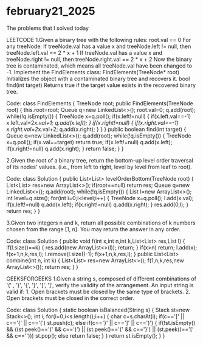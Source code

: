 # february21_2025
The problems that I solved today

LEETCODE
1.Given a binary tree with the following rules: root.val == 0 For any treeNode: If treeNode.val has a value x and treeNode.left != null, then treeNode.left.val == 2 * x + 1 If treeNode.val has a value x and treeNode.right != null, then treeNode.right.val == 2 * x + 2 Now the binary tree is contaminated, which means all treeNode.val have been changed to -1. Implement the FindElements class: FindElements(TreeNode* root) Initializes the object with a contaminated binary tree and recovers it. bool find(int target) Returns true if the target value exists in the recovered binary tree.

Code:
class FindElements {
    TreeNode root;
    public FindElements(TreeNode root) {
        this.root=root;
        Queue<TreeNode> q=new LinkedList<>();
        root.val=0;
        q.add(root);
        while(!q.isEmpty())
        {
            TreeNode x=q.poll();
            if(x.left!=null)
            {
                if(x.left.val==-1)
                    x.left.val=2*x.val+1;
                q.add(x.left);
            }
            if(x.right!=null)
            {
                if(x.right.val==-1)
                    x.right.val=2*x.val+2;
                q.add(x.right);
            }
        }
    }
    public boolean find(int target) {
        Queue<TreeNode> q=new LinkedList<>();
        q.add(root);
        while(!q.isEmpty())
        {
            TreeNode x=q.poll();
            if(x.val==target)
                return true;
            if(x.left!=null)
                q.add(x.left);
            if(x.right!=null)
                q.add(x.right);
        }
        return false;
    }
}

2.Given the root of a binary tree, return the bottom-up level order traversal of its nodes' values. (i.e., from left to right, level by level from leaf to root).

Code:
class Solution {
    public List<List<Integer>> levelOrderBottom(TreeNode root) {
        List<List<Integer>> res=new ArrayList<>();
        if(root==null)
            return res;
        Queue<TreeNode> q=new LinkedList<>();
        q.add(root);
        while(!q.isEmpty())
        {
            List<Integer> l=new ArrayList<>();
            int level=q.size();
            for(int i=0;i<level;i++)
            {
                TreeNode x=q.poll();
                l.add(x.val);
                if(x.left!=null)
                    q.add(x.left);
                if(x.right!=null)
                    q.add(x.right);
            }
            res.add(0,l);
        }
        return res;
    }
}

3.Given two integers n and k, return all possible combinations of k numbers chosen from the range [1, n]. You may return the answer in any order.

Code:
class Solution {
    public void f(int x,int n,int k,List<List<Integer>> res,List<Integer> l)
    {
        if(l.size()==k)
        {
            res.add(new ArrayList<>(l));
            return;
        }
        if(x>n)
            return;
        l.add(x);
        f(x+1,n,k,res,l);
        l.remove(l.size()-1);
        f(x+1,n,k,res,l);
    }
    public List<List<Integer>> combine(int n, int k) {
        List<List<Integer>> res=new ArrayList<>();
        f(1,n,k,res,new ArrayList<>());
        return res;
    }
}

GEEKSFORGEEKS
1.Given a string s, composed of different combinations of '(' , ')', '{', '}', '[', ']', verify the validity of the arrangement.
An input string is valid if:
         1. Open brackets must be closed by the same type of brackets.
         2. Open brackets must be closed in the correct order.

Code:
class Solution {
    static boolean isBalanced(String s) {
        Stack<Character> st=new Stack<>();
        int i;
        for(i=0;i<s.length();i++)
        {
            char c=s.charAt(i);
            if(c=='[' || c=='{' || c=='(')
                st.push(c);
            else if(c=='}' || c==']' || c==')')
            {
                if(!st.isEmpty() && ((st.peek()=='(' && c==')') || (st.peek()=='{' && c=='}') || (st.peek()=='[' && c=='')))
                    st.pop();
                else
                    return false;
            }
        }
        return st.isEmpty();
    }
}
